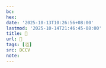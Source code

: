 ```yaml
---
bc:
hex:
date: '2025-10-13T10:26:56+08:00'
lastmod: '2025-10-14T21:46:45-08:00'
title: 􂧱
url: 􂧱
tags: [冱]
src: DCCV
note:
---
```


